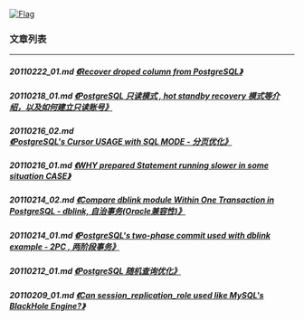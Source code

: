 <a rel=nofollow href=http://info.flagcounter.com/h9V1  ><img src=http://s03.flagcounter.com/count/h9V1/bg_FFFFFF/txt_000000/border_CCCCCC/columns_2/maxflags_12/viewers_0/labels_0/pageviews_0/flags_0/  alt=Flag Counter  border=0  ></a>  
  
### 文章列表  
----  
##### 20110222_01.md   [《Recover droped column from PostgreSQL》](20110222_01.md)  
##### 20110218_01.md   [《PostgreSQL 只读模式 , hot standby recovery 模式等介绍，以及如何建立只读账号》](20110218_01.md)  
##### 20110216_02.md   [《PostgreSQL's Cursor USAGE with SQL MODE - 分页优化》](20110216_02.md)  
##### 20110216_01.md   [《WHY prepared Statement running slower in some situation CASE》](20110216_01.md)  
##### 20110214_02.md   [《Compare dblink module Within One Transaction in PostgreSQL - dblink, 自治事务(Oracle兼容性)》](20110214_02.md)  
##### 20110214_01.md   [《PostgreSQL's two-phase commit used with dblink example - 2PC , 两阶段事务》](20110214_01.md)  
##### 20110212_01.md   [《PostgreSQL 随机查询优化》](20110212_01.md)  
##### 20110209_01.md   [《Can session_replication_role used like MySQL's BlackHole Engine?》](20110209_01.md)  
